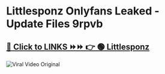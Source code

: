 
 # Littlesponz Onlyfans Leaked - Update Files 9rpvb

## <h2><a href="https://clipsfans.com/Littlesponz&ref=git">🔗 Click to LINKS ⏩⏩ 👉 🟢 Littlesponz </a></h2>

<a href="https://clipsfans.com/Littlesponz&ref=git" rel="nofollow" data-target="animated-image.originalLink"><img src="https://i.ibb.co.com/xMMVF88/686577567.gif" alt="Viral Video Original" style="max-width: 100%; display: inline-block;" data-target="animated-image.originalImage"></a>

